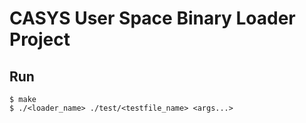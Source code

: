 # CASYS User Space Binary Loader Project
## Run
```
$ make
$ ./<loader_name> ./test/<testfile_name> <args...>
```
